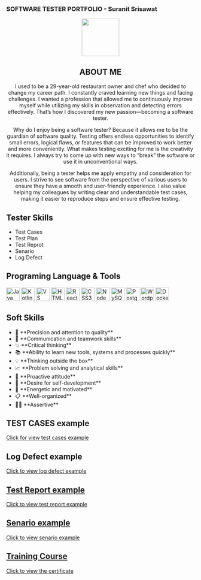 ### SOFTWARE TESTER PORTFOLIO - Suranit Srisawat
<div id="header" align="center">
  <img src="https://media.giphy.com/media/M9gbBd9nbDrOTu1Mqx/giphy.gif" width="100"/>
</div>

<div align="center">
  <h2>ABOUT ME</h2>
  <p>
I used to be a 29-year-old restaurant owner and chef who decided to change my career path. I constantly craved learning new things and facing challenges. I wanted a profession that allowed me to continuously improve myself while utilizing my skills in observation and detecting errors effectively. That’s how I discovered my new passion—becoming a software tester.

Why do I enjoy being a software tester? Because it allows me to be the guardian of software quality. Testing offers endless opportunities to identify small errors, logical flaws, or features that can be improved to work better and more conveniently. What makes testing exciting for me is the creativity it requires. I always try to come up with new ways to “break” the software or use it in unconventional ways.

Additionally, being a tester helps me apply empathy and consideration for users. I strive to see software from the perspective of various users to ensure they have a smooth and user-friendly experience. I also value helping my colleagues by writing clear and understandable test cases, making it easier to reproduce steps and ensure effective testing.
  </p>
</div>

<div>
  <h2>Tester Skills</h2>
  <ul>
    <li>Test Cases</li>
    <li>Test Plan</li>
    <li>Test Reprot</li>
    <li>Senario</li>
    <li>Log Defect</li>
  </ul>
</div>

<div align="left">
  <h2>Programing Language & Tools</h2>
  <p align="left">
    <a href="https://www.oracle.com/java/" target="_blank" rel="noreferrer"><img src="https://raw.githubusercontent.com/danielcranney/readme-generator/main/public/icons/skills/java-colored.svg" width="36" height="36" alt="Java" /></a>
    <a href="https://kotlinlang.org/" target="_blank" rel="noreferrer"><img src="https://raw.githubusercontent.com/danielcranney/readme-generator/main/public/icons/skills/kotlin-colored.svg" width="36" height="36" alt="Kotlin" /></a>
    <a href="https://code.visualstudio.com/" target="_blank" rel="noreferrer"><img src="https://raw.githubusercontent.com/danielcranney/readme-generator/main/public/icons/skills/visualstudiocode.svg" width="36" height="36" alt="VS Code" /></a>
    <a href="https://developer.mozilla.org/en-US/docs/Glossary/HTML5" target="_blank" rel="noreferrer"><img src="https://raw.githubusercontent.com/danielcranney/readme-generator/main/public/icons/skills/html5-colored.svg" width="36" height="36" alt="HTML5" /></a>
    <a href="https://reactjs.org/" target="_blank" rel="noreferrer"><img src="https://raw.githubusercontent.com/danielcranney/readme-generator/main/public/icons/skills/react-colored.svg" width="36" height="36" alt="React" /></a>
    <a href="https://www.w3.org/TR/CSS/#css" target="_blank" rel="noreferrer"><img src="https://raw.githubusercontent.com/danielcranney/readme-generator/main/public/icons/skills/css3-colored.svg" width="36" height="36" alt="CSS3" /></a>
    <a href="https://nodejs.org/en/" target="_blank" rel="noreferrer"><img src="https://raw.githubusercontent.com/danielcranney/readme-generator/main/public/icons/skills/nodejs-colored.svg" width="36" height="36" alt="NodeJS" /></a>
    <a href="https://www.mysql.com/" target="_blank" rel="noreferrer"><img src="https://raw.githubusercontent.com/danielcranney/readme-generator/main/public/icons/skills/mysql-colored.svg" width="36" height="36" alt="MySQL" /></a>
    <a href="https://www.postgresql.org/" target="_blank" rel="noreferrer"><img src="https://raw.githubusercontent.com/danielcranney/readme-generator/main/public/icons/skills/postgresql-colored.svg" width="36" height="36" alt="PostgreSQL" /></a>
    <a href="https://wordpress.com" target="_blank" rel="noreferrer"><img src="https://raw.githubusercontent.com/danielcranney/readme-generator/main/public/icons/skills/wordpress-colored.svg" width="36" height="36" alt="Wordpress" /></a>
    <a href="https://www.docker.com/" target="_blank" rel="noreferrer"><img src="https://raw.githubusercontent.com/danielcranney/readme-generator/main/public/icons/skills/docker-colored.svg" width="36" height="36" alt="Docker" /></a>
  </p>
</div>

<div align="left">
  <h2>Soft Skills</h2>
  <ul>
    <li>🔎 **Precision and attention to quality**</li>
    <li>🙌 **Communication and teamwork skills**</li>
    <li>💥 **Critical thinking**</li>
    <li>📚 **Ability to learn new tools, systems and processes quickly**</li>
    <li>💡 **Thinking outside the box**</li>
    <li>📈 **Problem solving and analytical skills**</li>
    <li>🚀 **Proactive attitude**</li>
    <li>🔁 **Desire for self-development**</li>
    <li>🔋 **Energetic and motivated**</li>
    <li>📋 **Well-organized**</li>
    <li>🙅‍♀️ **Assertive**</li>
  </ul>
</div>

<div>
  <h2>TEST CASES example</h2>
  <a href="https://docs.google.com/spreadsheets/d/1ScPLs1CRIbYvGPo9wn9MZAEQGKakrIqD/edit?gid=913877519#gid=913877519" target="_blank">
  Click for view test cases example
</a>
</div>

<div>
  <h2>Log Defect example</h2>
  <a href="https://docs.google.com/spreadsheets/d/1gaCxNsdm_PHFugCU9lB1MH4bTT_nK9uP/edit?gid=1619800925#gid=1619800925" target="_blank">
  Click to view log defect example
</div>

<div>
  <h2>Test Report example</h2>
  <a href="https://drive.google.com/drive/folders/1DyKACO41YGEGehMGBZWZ1Ns36QUt9KVA" target="_blank">
  Click to view test report example
</div>

<div>
  <h2>Senario example</h2>
  <a href="https://docs.google.com/spreadsheets/d/1gQGRssjSkumEapMIdtCc0eCw7FWzjDLi/edit?gid=81543395#gid=81543395" target="_blank">
  Click to view senario example
</div>

<div>
  <h2>Training Course</h2>
  <a href="https://drive.google.com/file/d/1Y1csjQaTYvjW62MfVYd-kqdwO0JncpDE/view" target="_blank">
  Click to view the certificate
</div>
